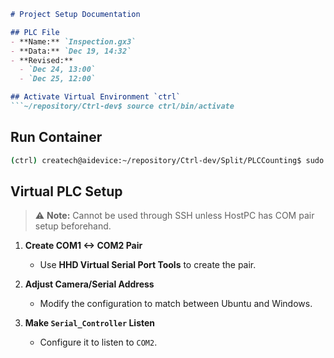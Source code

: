 ```markdown
# Project Setup Documentation

## PLC File
- **Name:** `Inspection.gx3`
- **Data:** `Dec 19, 14:32`
- **Revised:**
  - `Dec 24, 13:00`
  - `Dec 25, 12:00`

## Activate Virtual Environment `ctrl`
```~/repository/Ctrl-dev$ source ctrl/bin/activate
```

## Run Container
```bash
(ctrl) createch@aidevice:~/repository/Ctrl-dev/Split/PLCCounting$ sudo docker run -it ctrl /bin/bash
```

## Virtual PLC Setup
> ⚠ **Note:** Cannot be used through SSH unless HostPC has COM pair setup beforehand.

1. **Create COM1 <-> COM2 Pair**
   - Use **HHD Virtual Serial Port Tools** to create the pair.

2. **Adjust Camera/Serial Address**
   - Modify the configuration to match between Ubuntu and Windows.

3. **Make `Serial_Controller` Listen**
   - Configure it to listen to `COM2`.
```

